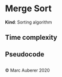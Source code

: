 # Merge Sort
**Kind**: Sorting algorithm

## Time complexity


## Pseudocode
```

```

© Marc Auberer 2020